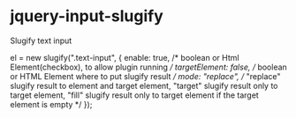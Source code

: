 # jquery-input-slugify
Slugify text input

el = new slugify(".text-input", {
    enable: true, /* boolean or Html Element(checkbox), to allow plugin running */
    targetElement: false, /* boolean or HTML Element where to put slugify result */
    mode: "replace", /* "replace" slugify result to element and target element, "target" slugify result only to target element, "fill" slugify result only to target element if the target element is empty */
});

